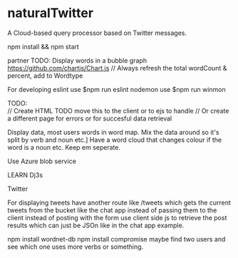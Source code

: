 # naturalTwitter
 A Cloud-based query processor based on Twitter messages.

npm install && npm start

partner TODO:
Display words in a bubble graph
https://github.com/chartjs/Chart.js
// Always refresh the total wordCount & percent, add to Wordtype


For developing
eslint use
$npm run eslint
nodemon use
$npm run winmon

TODO:\
// Create HTML TODO move this to the client or to ejs to handle
    // Or create a different page for errors or for succesful data retrieval


Display data, most users words  in word map.
Mix the data around so it's split by verb and noun etc.]
Have a word cloud that changes colour if the word is a noun etc. Keep em seperate.

Use Azure blob service


LEARN Dj3s

Twitter

For displaying tweets have another route like /tweets which gets the current tweets from the bucket like the chat app instead of passing them to the client
 instead of posting with the form use client side js to retrieve the post results which can just be JSOn like in the chat app example.

 npm install wordnet-db
  npm install compromise
maybe find two users and see which one uses more verbs or something. 